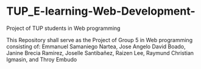 # TUP_E-learning-Web-Development-
Project of TUP students in Web programming 

This Repository shall serve as the Project of Group 5 in Web programming consisting of:
Emmanuel Samaniego Nartea,
Jose Angelo David Boado,
Janine Brecia Ramirez,
Joselle Santibañez,
Raizen Lee,
Raymund Christian Igmasin, and
Throy Embudo
